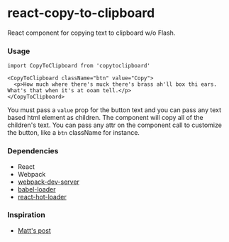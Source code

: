 react-copy-to-clipboard
=====================

React component for copying text to clipboard w/o Flash.

### Usage

```
import CopyToClipboard from 'copytoclipboard'

<CopyToClipboard className="btn" value="Copy">
  <p>How much where there's muck there's brass ah'll box thi ears. What's that when it's at ooam tell.</p>
</CopyToClipboard>
```

You must pass a `value` prop for the button text and you can pass any text based html element as children. The component will copy all of the children's text. You can pass any attr on the component call to customize the button, like a `btn` className for instance.

### Dependencies

* React
* Webpack
* [webpack-dev-server](https://github.com/webpack/webpack-dev-server)
* [babel-loader](https://github.com/babel/babel-loader)
* [react-hot-loader](https://github.com/gaearon/react-hot-loader)

### Inspiration

* [Matt's post](http://updates.html5rocks.com/2015/04/cut-and-copy-commands)